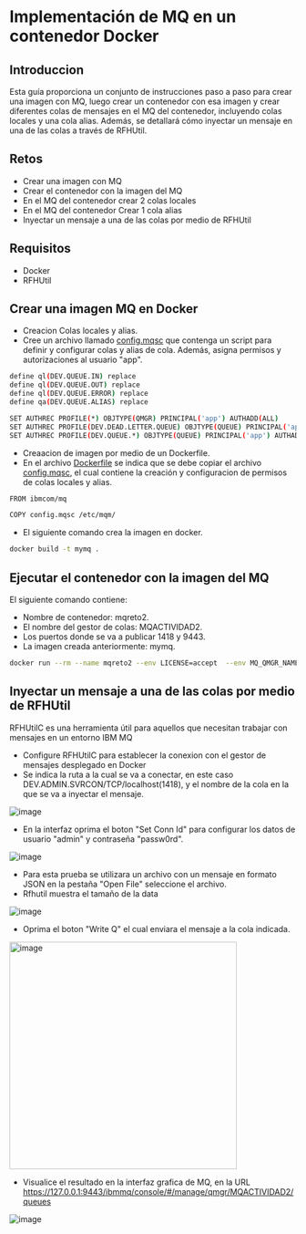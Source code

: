 # Implementación de MQ en un contenedor Docker

## Introduccion
Esta guía proporciona un conjunto de instrucciones paso a paso para crear una imagen con MQ, luego crear un contenedor con esa imagen y crear diferentes colas de mensajes en el MQ del contenedor, incluyendo colas locales y una cola alias. Además, se detallará cómo inyectar un mensaje en una de las colas a través de RFHUtil.

## Retos
- Crear una imagen con MQ
- Crear el contenedor con la imagen del MQ
- En el MQ del contenedor crear 2 colas locales
- En el MQ del contenedor Crear 1 cola alias
- Inyectar un mensaje a una de las colas por medio de RFHUtil

## Requisitos

- Docker
- RFHUtil


## Crear una imagen MQ en Docker

- Creacion Colas locales y alias.
- Cree un archivo llamado [config.mqsc](config.mqsc) que contenga un script para definir y configurar colas y alias de cola. Además,  asigna permisos y autorizaciones al usuario "app".

``` Bash
define ql(DEV.QUEUE.IN) replace
define ql(DEV.QUEUE.OUT) replace
define ql(DEV.QUEUE.ERROR) replace
define qa(DEV.QUEUE.ALIAS) replace

SET AUTHREC PROFILE(*) OBJTYPE(QMGR) PRINCIPAL('app') AUTHADD(ALL)
SET AUTHREC PROFILE(DEV.DEAD.LETTER.QUEUE) OBJTYPE(QUEUE) PRINCIPAL('app') AUTHADD(ALL)
SET AUTHREC PROFILE(DEV.QUEUE.*) OBJTYPE(QUEUE) PRINCIPAL('app') AUTHADD(ALL)
```

- Creaacion de imagen por medio de un Dockerfile.
- En el archivo [Dockerfile](Dockerfile) se indica que se debe copiar el archivo [config.mqsc](config.mqsc), el cual contiene la creación y configuracion de permisos de colas locales y alias.

``` Bash
FROM ibmcom/mq

COPY config.mqsc /etc/mqm/
```

- El siguiente comando crea la imagen en docker.

 ``` Bash
 docker build -t mymq .  
 ```
## Ejecutar el contenedor con la imagen del MQ

El siguiente comando contiene:

- Nombre de contenedor: mqreto2.
- El nombre del gestor de colas: MQACTIVIDAD2.
- Los puertos  donde se va a publicar  1418 y 9443.
- La imagen creada anteriormente: mymq.

``` Bash
docker run --rm --name mqreto2 --env LICENSE=accept  --env MQ_QMGR_NAME=MQACTIVIDAD2 --publish 1418:1414 --publish 9443:9443 --detach mymq 
```


## Inyectar un mensaje a una de las colas por medio de RFHUtil

RFHUtilC es una herramienta útil para aquellos que necesitan trabajar con mensajes en un entorno IBM MQ

- Configure RFHUtilC para establecer la conexion con el gestor de mensajes desplegado en Docker
- Se indica la ruta a la cual se va a conectar, en este caso DEV.ADMIN.SVRCON/TCP/localhost(1418), y el nombre de la cola en la que se va a inyectar el mensaje.

![image](https://media.github.ibm.com/user/420325/files/46a48f36-1d7d-456e-b3ca-b8bcc0a74ccd)

- En la interfaz oprima el boton "Set Conn Id" para configurar los datos de usuario "admin" y contraseña "passw0rd".

![image](https://media.github.ibm.com/user/420325/files/ccb849ba-6f3b-41ae-8e2c-5107c134db74)

- Para esta prueba se utilizara un archivo con un mensaje en formato JSON  en la pestaña "Open File" seleccione el archivo.
- Rfhutil muestra el tamaño de la data

![image](https://media.github.ibm.com/user/420325/files/f726b073-1e9c-4c5e-91aa-7bdfd961b091)

- Oprima el boton "Write Q" el cual enviara el mensaje a la cola indicada. 

<img width="399" alt="image" src="https://media.github.ibm.com/user/420325/files/8d21fb40-e135-4092-8f84-31151d9a66c1">

- Visualice el resultado en la interfaz grafica de MQ, en la URL https://127.0.0.1:9443/ibmmq/console/#/manage/qmgr/MQACTIVIDAD2/queues

![image](https://media.github.ibm.com/user/420325/files/1f9cbb9f-c7a9-47d6-975c-c32fb1524304)









